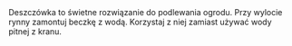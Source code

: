 ---
layout: nothing
categories: Woda
tags: tip
body: Deszczówka to świetne rozwiązanie do podlewania ogrodu. Przy wylocie rynny zamontuj beczkę z wodą. Korzystaj z niej zamiast używać wody pitnej z kranu.
---